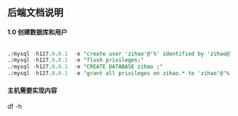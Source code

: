 ## 后端文档说明


#### 1.0 创建数据库和用户

```sql

./mysql -h127.0.0.1  -e "create user 'zihao'@'%' identified by 'zihao@12345678';"
./mysql -h127.0.0.1  -e "flush privileges;"
./mysql -h127.0.0.1  -e "CREATE DATABASE zihao ;"
./mysql -h127.0.0.1  -e "grant all privileges on zihao.* to 'zihao'@'%' ;"
```

#### 主机需要实现内容

df -h

